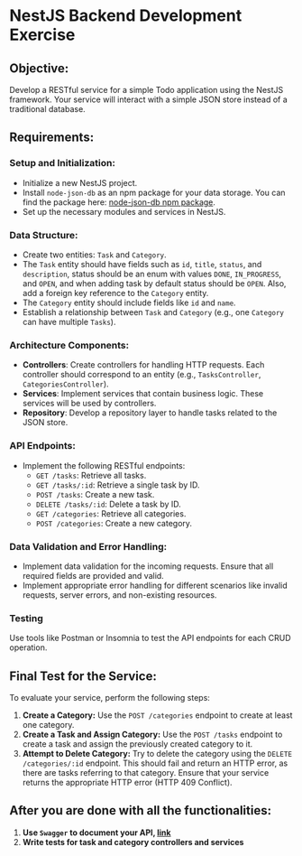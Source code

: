 # NestJS Backend Development Exercise

## Objective:
Develop a RESTful service for a simple Todo application using the NestJS framework. Your service will interact with a simple JSON store instead of a traditional database.

## Requirements:

### Setup and Initialization:
- Initialize a new NestJS project.
- Install `node-json-db` as an npm package for your data storage. You can find the package here: [node-json-db npm package](https://www.npmjs.com/package/node-json-db).
- Set up the necessary modules and services in NestJS.

### Data Structure:
- Create two entities: `Task` and `Category`.
- The `Task` entity should have fields such as `id`, `title`, `status`, and `description`, status should be an enum with values `DONE`, `IN_PROGRESS`, and  `OPEN`, and when adding task by default status should be `OPEN`. Also, add a foreign key reference to the `Category` entity.
- The `Category` entity should include fields like `id` and `name`.
- Establish a relationship between `Task` and `Category` (e.g., one `Category` can have multiple `Tasks`).

### Architecture Components:
- **Controllers**: Create controllers for handling HTTP requests. Each controller should correspond to an entity (e.g., `TasksController`, `CategoriesController`).
- **Services**: Implement services that contain business logic. These services will be used by controllers.
- **Repository**: Develop a repository layer to handle tasks related to the JSON store.

### API Endpoints:
- Implement the following RESTful endpoints:
  - `GET /tasks`: Retrieve all tasks.
  - `GET /tasks/:id`: Retrieve a single task by ID.
  - `POST /tasks`: Create a new task.
  - `DELETE /tasks/:id`: Delete a task by ID.
  - `GET /categories`: Retrieve all categories.
  - `POST /categories`: Create a new category.

### Data Validation and Error Handling:
- Implement data validation for the incoming requests. Ensure that all required fields are provided and valid.
- Implement appropriate error handling for different scenarios like invalid requests, server errors, and non-existing resources.

### Testing
Use tools like Postman or Insomnia to test the API endpoints for each CRUD operation.

## Final Test for the Service:
To evaluate your service, perform the following steps:
1. **Create a Category:** Use the `POST /categories` endpoint to create at least one category.
2. **Create a Task and Assign Category:** Use the `POST /tasks` endpoint to create a task and assign the previously created category to it.
3. **Attempt to Delete Category:** Try to delete the category using the `DELETE /categories/:id` endpoint. This should fail and return an HTTP error, as there are tasks referring to that category. Ensure that your service returns the appropriate HTTP error (HTTP 409 Conflict).
   
## After you are done with all the functionalities:

1. **Use `Swagger` to document your API, [link](https://rehmat-sayany.medium.com/integrating-swagger-with-nestjs-a-step-by-step-guide-abd532743c43)** 
2. **Write tests for task and category controllers and services** 
